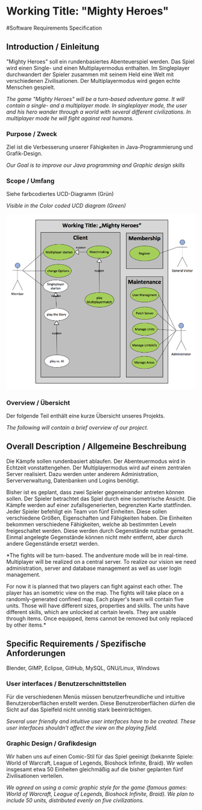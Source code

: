 # Working Title: "Mighty Heroes"
#Software Requirements Specification

## Introduction / Einleitung
"Mighty Heroes" soll ein rundenbasiertes Abenteuerspiel werden. Das Spiel wird einen Single- und einen Multiplayermodus enthalten. Im Singleplayer durchwandert der Spieler zusammen mit seinem Held eine Welt mit verschiedenen Zivilisationen. Der Multiplayermodus wird gegen echte Menschen gespielt.

*The game "Mighty Heroes" will be a turn-based adventure game. It will contain a single- and a multiplayer mode. In singleplayer mode, the user and his hero wander through a world with several different civilizations. In multiplayer mode he will fight against real humans.*

### Purpose / Zweck
Ziel ist die Verbesserung unserer Fähigkeiten in Java-Programmierung und Grafik-Design.

*Our Goal is to improve our Java programming and Graphic design skills*

### Scope / Umfang
Siehe farbcodiertes UCD-Diagramm (Grün)

*Visible in the Color coded UCD diagram (Green)*

![](UC_Diagram.png)

### Overview / Übersicht
Der folgende Teil enthält eine kurze Übersicht unseres Projekts.

*The following will contain a brief overview of our project.*

## Overall Description / Allgemeine Beschreibung
Die Kämpfe sollen rundenbasiert ablaufen. Der Abenteuermodus wird in Echtzeit vonstattengehen. Der Multiplayermodus wird auf einem zentralen Server realisiert. Dazu werden unter anderem Administration, Serververwaltung, Datenbanken und Logins benötigt.

Bisher ist es geplant, dass zwei Spieler gegeneinander antreten können sollen. Der Spieler betrachtet das Spiel durch eine isometrische Ansicht. Die Kämpfe werden auf einer zufallsgenerierten, begrenzten Karte stattfinden. Jeder Spieler befehligt ein Team von fünf Einheiten. Diese sollen verschiedene Größen, Eigenschaften und Fähigkeiten haben. Die Einheiten bekommen verschiedene Fähigkeiten, welche ab bestimmten Leveln freigeschaltet werden. Diese werden durch Gegenstände nutzbar gemacht. Einmal angelegte Gegenstände können nicht mehr entfernt, aber durch andere Gegenstände ersetzt werden.

*The fights will be turn-based. The andventure mode will be in real-time. Multiplayer will be realized on a central server. To realize our vision we need administration, server and database management as well as user login management.

For now it is planned that two players can fight against each other. The player has an isometric view on the map. The fights will take place on a randomly-generated confined map. Each player's team will contain five units. Those will have different sizes, properties and skills. The units have different skills, which are unlocked at certain levels. They are usable through items. Once equipped, items cannot be removed but only replaced by other items.*

## Specific Requirements / Spezifische Anforderungen
Blender, GIMP, Eclipse, GitHub, MySQL, GNU/Linux, Windows

### User interfaces / Benutzerschnittstellen
Für die verschiedenen Menüs müssen benutzerfreundliche und intuitive Benutzeroberflächen erstellt werden. Diese Benutzeroberflächen dürfen die Sicht auf das Spielfeld nicht unnötig stark beeinträchtigen.

*Several user friendly and intuitive user interfaces have to be created. These user interfaces shouldn't affect the view on the playing field.*

### Graphic Design / Grafikdesign
Wir haben uns auf einen Comic-Stil für das Spiel geeinigt (bekannte Spiele: World of Warcraft, League of Legends, Bioshock Infinite, Braid). Wir wollen insgesamt etwa 50 Einheiten gleichmäßig auf die bisher geplanten fünf Zivilisationen verteilen.
	
*We agreed on using a comic graphic style for the game (famous games: World of Warcraft, League of Legends, Bioshock Infinite, Braid). We plan to include 50 units, distributed evenly on five civilizations.*